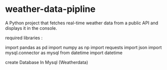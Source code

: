 # weather-data-pipline
A Python project that fetches real-time weather data from a public API and displays it in the console.


required libraries :

import pandas as pd
import numpy as np
import requests
import json
import mysql.connector as mysql
from datetime import datetime

create Database In Mysql (Weatherdata) 

